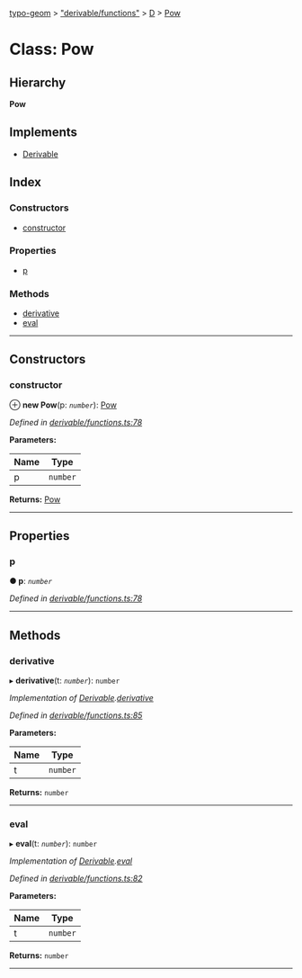 [typo-geom](../README.md) > ["derivable/functions"](../modules/_derivable_functions_.md) > [D](../modules/_derivable_functions_.d.md) > [Pow](../classes/_derivable_functions_.d.pow.md)

# Class: Pow

## Hierarchy

**Pow**

## Implements

* [Derivable](../interfaces/_derivable_interface_.derivable.md)

## Index

### Constructors

* [constructor](_derivable_functions_.d.pow.md#constructor)

### Properties

* [p](_derivable_functions_.d.pow.md#p)

### Methods

* [derivative](_derivable_functions_.d.pow.md#derivative)
* [eval](_derivable_functions_.d.pow.md#eval)

---

## Constructors

<a id="constructor"></a>

###  constructor

⊕ **new Pow**(p: *`number`*): [Pow](_derivable_functions_.d.pow.md)

*Defined in [derivable/functions.ts:78](https://github.com/be5invis/typo-geom/blob/d307ff5/src/derivable/functions.ts#L78)*

**Parameters:**

| Name | Type |
| ------ | ------ |
| p | `number` |

**Returns:** [Pow](_derivable_functions_.d.pow.md)

___

## Properties

<a id="p"></a>

###  p

**● p**: *`number`*

*Defined in [derivable/functions.ts:78](https://github.com/be5invis/typo-geom/blob/d307ff5/src/derivable/functions.ts#L78)*

___

## Methods

<a id="derivative"></a>

###  derivative

▸ **derivative**(t: *`number`*): `number`

*Implementation of [Derivable](../interfaces/_derivable_interface_.derivable.md).[derivative](../interfaces/_derivable_interface_.derivable.md#derivative)*

*Defined in [derivable/functions.ts:85](https://github.com/be5invis/typo-geom/blob/d307ff5/src/derivable/functions.ts#L85)*

**Parameters:**

| Name | Type |
| ------ | ------ |
| t | `number` |

**Returns:** `number`

___
<a id="eval"></a>

###  eval

▸ **eval**(t: *`number`*): `number`

*Implementation of [Derivable](../interfaces/_derivable_interface_.derivable.md).[eval](../interfaces/_derivable_interface_.derivable.md#eval)*

*Defined in [derivable/functions.ts:82](https://github.com/be5invis/typo-geom/blob/d307ff5/src/derivable/functions.ts#L82)*

**Parameters:**

| Name | Type |
| ------ | ------ |
| t | `number` |

**Returns:** `number`

___

